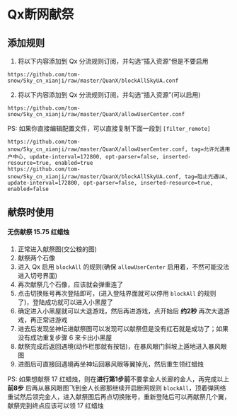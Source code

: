 
# Qx断网献祭


## 添加规则

1. 将以下内容添加到 Qx 分流规则订阅，并勾选“插入资源”但是不要启用
```
https://github.com/tom-snow/Sky_cn_xianji/raw/master/QuanX/blockAllSkyUA.conf
```


2. 将以下内容添加到 Qx 分流规则订阅，并勾选“插入资源”(可以启用)
```
https://github.com/tom-snow/Sky_cn_xianji/raw/master/QuanX/allowUserCenter.conf
```

PS: 如果你直接编辑配置文件，可以直接复制下面一段到 `[filter_remote]`
```
https://github.com/tom-snow/Sky_cn_xianji/raw/master/QuanX/allowUserCenter.conf, tag=允许光遇用户中心, update-interval=172800, opt-parser=false, inserted-resource=true, enabled=true
https://github.com/tom-snow/Sky_cn_xianji/raw/master/QuanX/blockAllSkyUA.conf, tag=阻止光遇UA, update-interval=172800, opt-parser=false, inserted-resource=true, enabled=false
```

## 献祭时使用

#### 无伤献祭 15.75 红蜡烛

1. 正常进入献祭图(交公粮的图)
2. 献祭两个石像
3. 进入 Qx 启用 `blockAll` 的规则(确保 `allowUserCenter` 启用着，不然可能没法进入切号界面)
4. 再次献祭几个石像，应该就会弹重连了
5. 点击切换账号再次登陆即可，(进入登陆界面就可以停用 `blockAll` 的规则了)，登陆成功就可以进入小黑屋了
6. 确定进入小黑屋就可以大退游戏，然后再进游戏，点开始后 **约2秒** 再次大退游戏，再正常进游戏
7. 进去后发现坐神坛进献祭图可以发现可以献祭但是没有红石就是成功了；如果没有成功重复步骤 6 来卡出小黑屋
8. 献祭完成后返回遇境(动作栏那就有按钮)，在暴风眼门斜坡上遁地进入暴风眼图
9. 进图后可直接回遇境再坐神坛回暴风眼等翼掉光，然后重生领红蜡烛

PS: 如果想献祭 17 红蜡烛，则在**进行第1步前**不要拿金人长廊的金人，再完成以上 **前8步** 后再从暴风眼图飞到金人长廊那继续开启断网规则 `blockAll`，顶着弹网络重试然后领完金人，进入献祭图后再点切换账号，重新登陆后可以再献祭几个翼，献祭完到终点应该可以领 17 红蜡烛


